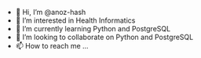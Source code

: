 - 👋 Hi, I’m @anoz-hash
- 👀 I’m interested in Health Informatics
- 🌱 I’m currently learning Python and PostgreSQL
- 💞️ I’m looking to collaborate on Python and PostgreSQL
- 📫 How to reach me ...

<!---
anoz-hash/anoz-hash is a ✨ special ✨ repository because its `README.md` (this file) appears on your GitHub profile.
You can click the Preview link to take a look at your changes.
--->
